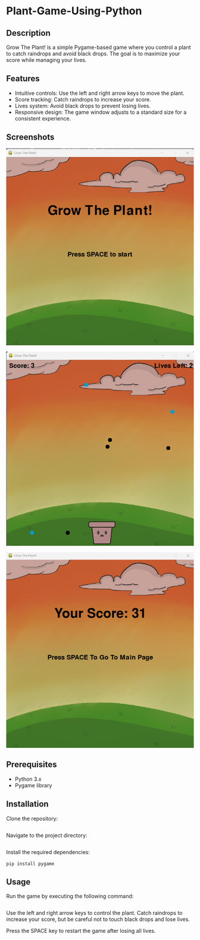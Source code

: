 # Plant-Game-Using-Python

## Description

Grow The Plant! is a simple Pygame-based game where you control a plant to catch raindrops and avoid black drops. The goal is to maximize your score while managing your lives.

## Features
* Intuitive controls: Use the left and right arrow keys to move the plant.
* Score tracking: Catch raindrops to increase your score.
* Lives system: Avoid black drops to prevent losing lives.
* Responsive design: The game window adjusts to a standard size for a consistent experience.

## Screenshots

![Start Screen displaying title 'Grow That Plant!' and 'Press SPACE to Play'](/Assets/startscreen.png)

![Game Play with Plant at the bottom and score of 3. Lives left: 2](/Assets/game.png)

![end screen diplaying score of 31.](./Assets/endscreen.png)

## Prerequisites
* Python 3.x
* Pygame library

## Installation
Clone the repository:

```git clone https://github.com/your-username/grow-the-plant.git
```

Navigate to the project directory:
```cd grow-the-plant
```

Install the required dependencies:
```
pip install pygame
```

## Usage
Run the game by executing the following command:
```python grow_the_plant.py
```

Use the left and right arrow keys to control the plant. Catch raindrops to increase your score, but be careful not to touch black drops and lose lives.

Press the SPACE key to restart the game after losing all lives.


